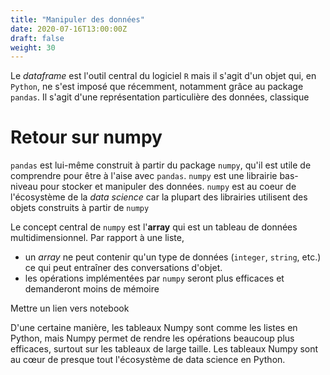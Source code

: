 ```yaml
---
title: "Manipuler des données"
date: 2020-07-16T13:00:00Z
draft: false
weight: 30
---
```


Le *dataframe* est l'outil central du logiciel `R` mais il s'agit d'un objet qui, en `Python`, ne s'est
imposé que récemment, notamment grâce au package `pandas`. Il s'agit
d'une représentation particulière des données, classique 

# Retour sur numpy

`pandas` est lui-même construit à partir du package `numpy`, qu'il est utile de comprendre
pour être à l'aise avec `pandas`. `numpy` est une librairie bas-niveau 
pour stocker et manipuler des données. 
`numpy` est au coeur de l'écosystème de la *data science* car la plupart des librairies
utilisent des objets construits à partir de `numpy`

Le concept central de `numpy` est
l'**array** qui est un tableau de données multidimensionnel. Par rapport à une liste,

* un *array* ne peut contenir qu'un type de données (`integer`, `string`, etc.) ce qui
peut entraîner des conversations d'objet.
* les opérations implémentées par `numpy` seront plus efficaces et demanderont moins
de mémoire

Mettre un lien vers notebook



D'une certaine manière, les tableaux Numpy sont comme les listes en Python, mais Numpy permet de rendre les opérations beaucoup plus efficaces, surtout sur les tableaux de large taille. Les tableaux Numpy sont au cœur de presque tout l'écosystème de data science en Python.

# 